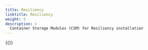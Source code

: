 ```yaml
---
title: Resiliency
linktitle: Resiliency 
weight: 5
description: >
  Container Storage Modules (CSM) for Resiliency installation
--- 
```


{{<include file="content/v2/getting-started/installation/operator/modules/resiliency.md" Var="powerflex" labels="vxflexos">}}
